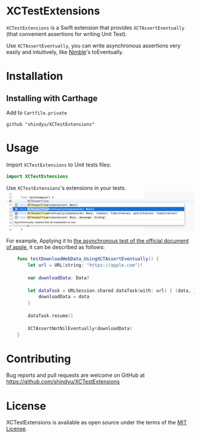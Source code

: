 # XCTestExtensions
`XCTestExtensions` is a Swift extension that provides `XCTAssertEventually` (that convenient assertions  for writing Unit Test).

Use `XCTAssertEventually`, you can write asynchronous assertions very easily and intuitively, like [Nimble](https://github.com/Quick/Nimble)'s toEventually.

# Installation
## Installing with Carthage

Add to `Cartfile.private`
```
github "shindyu/XCTestExtensions"
```

# Usage
Import `XCTestExtensions` to Unit tests files:
```swift
import XCTestExtensions
```


Use `XCTestExtensions`'s extensions in your tests.
<img src="https://raw.githubusercontent.com/shindyu/XCTestExtensions/master/img/method_completion.png">


For example, Applying it to [the asynchronous test of the official document of apple](https://developer.apple.com/documentation/xctest/asynchronous_tests_and_expectations/testing_asynchronous_operations_with_expectations), it can be described as follows:
```swift
    func testDownloadWebData_UsingXCTAssertEventually() {
        let url = URL(string: "https://apple.com")!

        var downloadData: Data?

        let dataTask = URLSession.shared.dataTask(with: url) { (data, _, _) in
            downloadData = data
        }

        dataTask.resume()

        XCTAssertNotNilEventually(downloadData)
    }
```

# Contributing
Bug reports and pull requests are welcome on GitHub at https://github.com/shindyu/XCTestExtensions

# License
XCTestExtensions is available as open source under the terms of the [MIT License](https://github.com/shindyu/XCTestExtensions/blob/master/LICENSE).
